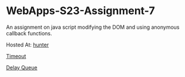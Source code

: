 # WebApps-S23-Assignment-7
An assignment on java script modifying the DOM and using anonymous callback functions.

Hosted At:
[hunter](https://44-563-web-apps-s23.github.io/44563-webapps-s23-assignment7-kyathijagadeeswarp/hunter.html)

[Timeout](https://44-563-web-apps-s23.github.io/44563-webapps-s23-assignment7-kyathijagadeeswarp/react.html)

[Delay Queue](https://44-563-web-apps-s23.github.io/44563-webapps-s23-assignment7-kyathijagadeeswarp/delaq.html)
